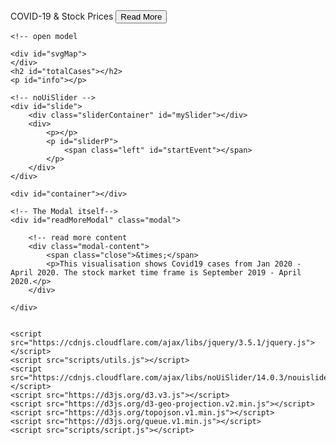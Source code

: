 <!DOCTYPE html>
<html lang="en">

<head>
    <meta charset="UTF-8">
    <meta name="viewport" content="width=device-width, initial-scale=1.0">
    <title>COVID-19 & Stock Prices</title>
    <link rel="stylesheet" href="https://unpkg.com/leaflet@1.5.1/dist/leaflet.css" integrity="sha512-xwE/Az9zrjBIphAcBb3F6JVqxf46+CDLwfLMHloNu6KEQCAWi6HcDUbeOfBIptF7tcCzusKFjFw2yuvEpDL9wQ==" crossorigin="" />
    <link href="https://cdnjs.cloudflare.com/ajax/libs/noUiSlider/14.0.3/nouislider.min.css" rel="stylesheet">
    <link rel="stylesheet" href="styles/style.css">
</head>

<body>
    <div id="title">
        COVID-19 & Stock Prices
        <button id="readMoreBtn">Read More</button>
    </div>

    <!-- open model

    <div id="svgMap">
    </div>
    <h2 id="totalCases"></h2>
    <p id="info"></p>

    <!-- noUiSlider -->
    <div id="slide">
        <div class="sliderContainer" id="mySlider"></div>
        <div>
            <p></p>
            <p id="sliderP">
                <span class="left" id="startEvent"></span>
            </p>
        </div>
    </div>

    <div id="container"></div>

    <!-- The Modal itself-->
    <div id="readMoreModal" class="modal">

        <!-- read more content
        <div class="modal-content">
            <span class="close">&times;</span>
            <p>This visualisation shows Covid19 cases from Jan 2020 - April 2020. The stock market time frame is September 2019 - April 2020.</p>
        </div>

    </div>


    <script src="https://cdnjs.cloudflare.com/ajax/libs/jquery/3.5.1/jquery.js"></script>
    <script src="scripts/utils.js"></script>
    <script src="https://cdnjs.cloudflare.com/ajax/libs/noUiSlider/14.0.3/nouislider.min.js"></script>
    <script src="https://d3js.org/d3.v3.js"></script>
    <script src="https://d3js.org/d3-geo-projection.v2.min.js"></script>
    <script src="https://d3js.org/topojson.v1.min.js"></script>
    <script src="https://d3js.org/queue.v1.min.js"></script>
    <script src="scripts/script.js"></script>
</body>

</html>
